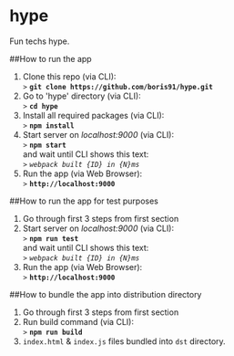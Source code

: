 # hype
Fun techs hype.

##How to run the app

1. Clone this repo (via CLI):<br/>
	`>` **`git clone https://github.com/boris91/hype.git`**
2. Go to 'hype' directory (via CLI):<br/>
	`>` **`cd hype`**
3. Install all required packages (via CLI):<br/>
	`>` **`npm install`**
4. Start server on _localhost:9000_ (via CLI):<br/>
	`>` **`npm start`**<br/>
	and wait until CLI shows this text:<br/>
	`>` _`webpack built {ID} in {N}ms`_
5. Run the app (via Web Browser):<br/>
	`>` **`http://localhost:9000`**

##How to run the app for test purposes

1. Go through first 3 steps from first section<br/>
2. Start server on _localhost:9000_ (via CLI):<br/>
	`>` **`npm run test`**<br/>
	and wait until CLI shows this text:<br/>
	`>` _`webpack built {ID} in {N}ms`_
3. Run the app (via Web Browser):<br/>
	`>` **`http://localhost:9000`**

##How to bundle the app into distribution directory

1. Go through first 3 steps from first section<br/>
2. Run build command (via CLI):<br/>
	`>` **`npm run build`**
3. `index.html` & `index.js` files bundled into `dst` directory.